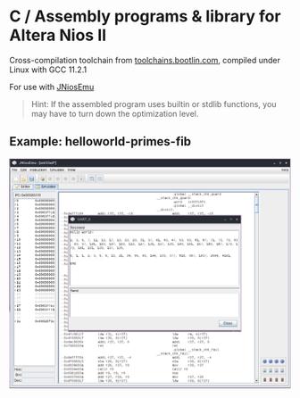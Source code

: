 # C / Assembly programs & library for Altera Nios II

Cross-compilation toolchain from
[toolchains.bootlin.com](https://toolchains.bootlin.com/releases_nios2.html), compiled under Linux with GCC 11.2.1

For use with [JNiosEmu](https://github.com/stpe/jniosemu)

> Hint: If the assembled program uses builtin or stdlib functions, you may have to turn down the optimization level.

## Example: helloworld-primes-fib
![helloworld-primes-fib.s executed in jniosemu](thumbnail.png)
